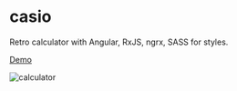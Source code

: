 # casio

Retro calculator with Angular, RxJS, ngrx, SASS for styles.

[Demo](https://cyxapb1280.github.io/casio/index.html)

![calculator](https://goo.gl/images/mXCWRh)

